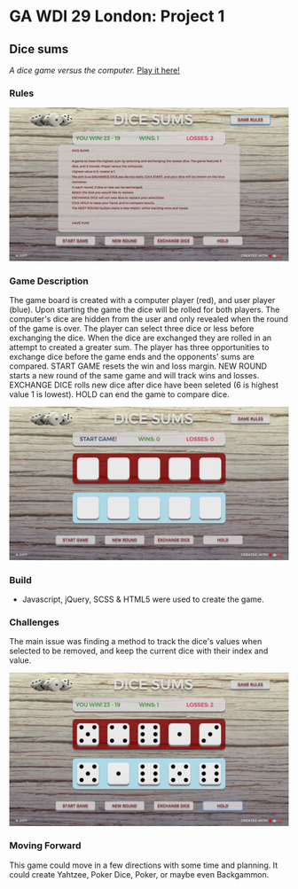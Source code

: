 # GA WDI 29 London: Project 1

## Dice sums

*A dice game versus the computer.* [Play it here!](https://dice-sums.herokuapp.com/)

### Rules
![alt text](dice-sums-rules.png "Logo Title Text 1")
### Game Description

The game board is created with a computer player (red), and user player (blue). Upon starting the game the dice will be rolled for both players. The computer's dice are hidden from the user and only revealed when the round of the game is over. The player can select three dice or less before exchanging the dice.
When the dice are exchanged they are rolled in an attempt to created a greater sum. The player has three opportunities to exchange dice before the game ends and the opponents' sums are compared. START GAME resets the win and loss margin. NEW ROUND starts a new round of the same game and will track wins and losses. EXCHANGE DICE rolls new dice after dice have been seleted (6 is highest value 1 is lowest). HOLD can end the game to compare dice.

![alt text](dice-sums-title.png "Logo Title Text 1")


### Build

* Javascript, jQuery, SCSS & HTML5 were used to create the game.

### Challenges

The main issue was finding a method to track the dice's values when selected to be removed, and keep the current dice with their index and value.

![alt text](dice-sums-win.png "Logo Title Text 1")

### Moving Forward

This game could move in a few directions with some time and planning. It could create Yahtzee, Poker Dice, Poker, or maybe even Backgammon.
